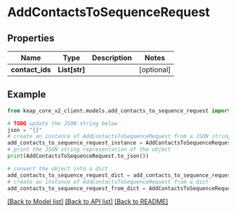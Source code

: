 # AddContactsToSequenceRequest


## Properties

Name | Type | Description | Notes
------------ | ------------- | ------------- | -------------
**contact_ids** | **List[str]** |  | [optional] 

## Example

```python
from keap_core_v2_client.models.add_contacts_to_sequence_request import AddContactsToSequenceRequest

# TODO update the JSON string below
json = "{}"
# create an instance of AddContactsToSequenceRequest from a JSON string
add_contacts_to_sequence_request_instance = AddContactsToSequenceRequest.from_json(json)
# print the JSON string representation of the object
print(AddContactsToSequenceRequest.to_json())

# convert the object into a dict
add_contacts_to_sequence_request_dict = add_contacts_to_sequence_request_instance.to_dict()
# create an instance of AddContactsToSequenceRequest from a dict
add_contacts_to_sequence_request_from_dict = AddContactsToSequenceRequest.from_dict(add_contacts_to_sequence_request_dict)
```
[[Back to Model list]](../README.md#documentation-for-models) [[Back to API list]](../README.md#documentation-for-api-endpoints) [[Back to README]](../README.md)


